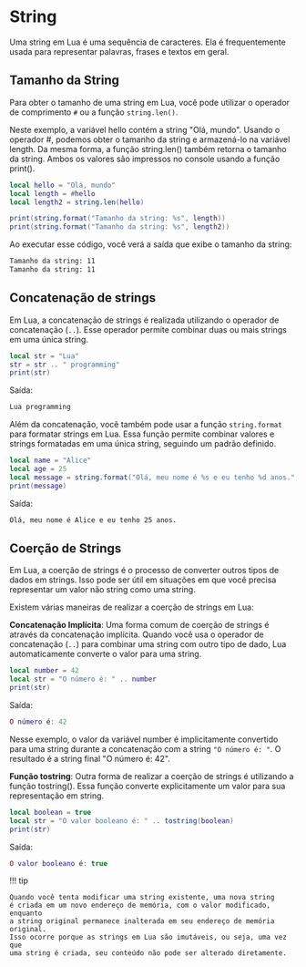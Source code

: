 # String

Uma string em Lua é uma sequência de caracteres. Ela é frequentemente usada
para representar palavras, frases e textos em geral.

## Tamanho da String

Para obter o tamanho de uma string em Lua, você pode utilizar o operador de
comprimento `#` ou a função `string.len()`.

Neste exemplo, a variável hello contém a string "Olá, mundo".
Usando o operador #, podemos obter o tamanho da string e armazená-lo na
variável length. Da mesma forma, a função string.len() também retorna o
tamanho da string. Ambos os valores são impressos no console usando a função
print().

```lua
local hello = "Olá, mundo"
local length = #hello
local length2 = string.len(hello)

print(string.format("Tamanho da string: %s", length))
print(string.format("Tamanho da string: %s", length2))
```

Ao executar esse código, você verá a saída que exibe o tamanho da string:

```bash
Tamanho da string: 11
Tamanho da string: 11
```

## Concatenação de strings

Em Lua, a concatenação de strings é realizada utilizando o operador de
concatenação (`..`). Esse operador permite combinar duas ou mais strings
em uma única string.

```lua
local str = "Lua"
str = str .. " programming"
print(str)
```

Saída:

```bash
Lua programming
```

Além da concatenação, você também pode usar a função `string.format` para
formatar strings em Lua. Essa função permite combinar valores e strings
formatadas em uma única string, seguindo um padrão definido.

```lua
local name = "Alice"
local age = 25
local message = string.format("Olá, meu nome é %s e eu tenho %d anos.", name, age)
print(message)
```

Saída:

```bash
Olá, meu nome é Alice e eu tenho 25 anos.
```

## Coerção de Strings

Em Lua, a coerção de strings é o processo de converter outros tipos de dados
em strings. Isso pode ser útil em situações em que você precisa representar um
valor não string como uma string.

Existem várias maneiras de realizar a coerção de strings em Lua:

**Concatenação Implícita**: Uma forma comum de coerção de strings é através
da concatenação implícita.
Quando você usa o operador de concatenação (`..`) para combinar uma string com
outro tipo de dado, Lua automaticamente converte o valor para uma string.

```lua
local number = 42
local str = "O número é: " .. number
print(str)
```

Saída:

```lua
O número é: 42
```

Nesse exemplo, o valor da variável number é implicitamente convertido para uma
string durante a concatenação com a string `"O número é: "`. O resultado é a
string final "O número é: 42".

**Função tostring**: Outra forma de realizar a coerção de strings é utilizando
a função tostring(). Essa função converte explicitamente um valor para sua
representação em string.

```lua
local boolean = true
local str = "O valor booleano é: " .. tostring(boolean)
print(str)
```

Saída:

```lua
O valor booleano é: true
```

!!! tip

    Quando você tenta modificar uma string existente, uma nova string
    é criada em um novo endereço de memória, com o valor modificado, enquanto
    a string original permanece inalterada em seu endereço de memória original.
    Isso ocorre porque as strings em Lua são imutáveis, ou seja, uma vez que
    uma string é criada, seu conteúdo não pode ser alterado diretamente.
